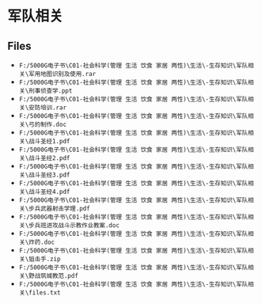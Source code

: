 # 军队相关

## Files

- `F:/5000G电子书\C01-社会科学(管理 生活 饮食 家居 两性)\生活\-生存知识\军队相关\军用地图识别及使用.rar`
- `F:/5000G电子书\C01-社会科学(管理 生活 饮食 家居 两性)\生活\-生存知识\军队相关\刑事侦查学.ppt`
- `F:/5000G电子书\C01-社会科学(管理 生活 饮食 家居 两性)\生活\-生存知识\军队相关\安防培训.rar`
- `F:/5000G电子书\C01-社会科学(管理 生活 饮食 家居 两性)\生活\-生存知识\军队相关\弓的制作.doc`
- `F:/5000G电子书\C01-社会科学(管理 生活 饮食 家居 两性)\生活\-生存知识\军队相关\战斗圣经1.pdf`
- `F:/5000G电子书\C01-社会科学(管理 生活 饮食 家居 两性)\生活\-生存知识\军队相关\战斗圣经2.pdf`
- `F:/5000G电子书\C01-社会科学(管理 生活 饮食 家居 两性)\生活\-生存知识\军队相关\战斗圣经3.pdf`
- `F:/5000G电子书\C01-社会科学(管理 生活 饮食 家居 两性)\生活\-生存知识\军队相关\战斗圣经4.pdf`
- `F:/5000G电子书\C01-社会科学(管理 生活 饮食 家居 两性)\生活\-生存知识\军队相关\步兵武器射击学理.pdf`
- `F:/5000G电子书\C01-社会科学(管理 生活 饮食 家居 两性)\生活\-生存知识\军队相关\步兵班进攻战斗示教作业教案.doc`
- `F:/5000G电子书\C01-社会科学(管理 生活 饮食 家居 两性)\生活\-生存知识\军队相关\炸药.doc`
- `F:/5000G电子书\C01-社会科学(管理 生活 饮食 家居 两性)\生活\-生存知识\军队相关\狙击手.zip`
- `F:/5000G电子书\C01-社会科学(管理 生活 饮食 家居 两性)\生活\-生存知识\军队相关\野战筑城教范.pdf`
- `F:/5000G电子书\C01-社会科学(管理 生活 饮食 家居 两性)\生活\-生存知识\军队相关\files.txt`
